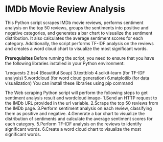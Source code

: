 # IMDb Movie Review Analysis #
This Python script scrapes IMDb movie reviews, performs sentiment analysis on the top 50 reviews, groups the sentiments into positive and negative categories, and generates a bar chart to visualize the sentiment distribution. It also calculates the average sentiment scores for each category. Additionally, the script performs TF-IDF analysis on the reviews and creates a word cloud chart to visualize the most significant words.

**Prerequisites**
Before running the script, you need to ensure that you have the following libraries installed in your Python environment:

1.requests
2.bs4 (Beautiful Soup)
3.textblob
4.scikit-learn (for TF-IDF analysis)
5.wordcloud (for word cloud generation)
6.matplotlib (for data visualization)
You can install these libraries using pip command

The Web scraping Python script will perform the following steps to get sentiment analysis result and wordcloud image-
1.Send an HTTP request to the IMDb URL provided in the url variable.
2.Scrape the top 50 reviews from the IMDb page.
3.Perform sentiment analysis on each review, classifying them as positive and negative.
4.Generate a bar chart to visualize the distribution of sentiments and calculate the average sentiment scores for each category.
5.Perform TF-IDF analysis on the reviews to identify significant words.
6.Create a word cloud chart to visualize the most significant words.
